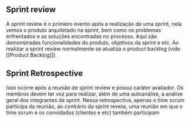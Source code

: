 ## Sprint review
A sprint review é o primeiro evento após a realização de uma sprint, nela vemos o produto arquitetado na sprint, bem como os problemas enfrentados e as soluções encontradas no processo. Aqui são demonstradas funcionalidades do produto, objetivos da sprint e etc. Ao realizar a sprint review normalmente se atualiza o product backlog (vide [[Product Backlog]]).
## Sprint Retrospective
 Isso ocorre após a reunião de sprint review e possui caráter avaliador. Os membros devem ter voz para realizar, além de uma autoanálise, a análise geral dos integrantes da sprint. Nessa retrospectiva, apenas o time scrum participa da reunião, ao contrário da sprint reveiw, uma reunião em que o time scrum e os convidados (clientes e etc) também participam
